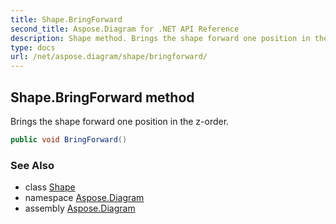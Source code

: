 ```yaml
---
title: Shape.BringForward
second_title: Aspose.Diagram for .NET API Reference
description: Shape method. Brings the shape forward one position in the zorder
type: docs
url: /net/aspose.diagram/shape/bringforward/
---
```

## Shape.BringForward method

Brings the shape forward one position in the z-order.

```csharp
public void BringForward()
```

### See Also

* class [Shape](../)
* namespace [Aspose.Diagram](../../shape/)
* assembly [Aspose.Diagram](../../../)


